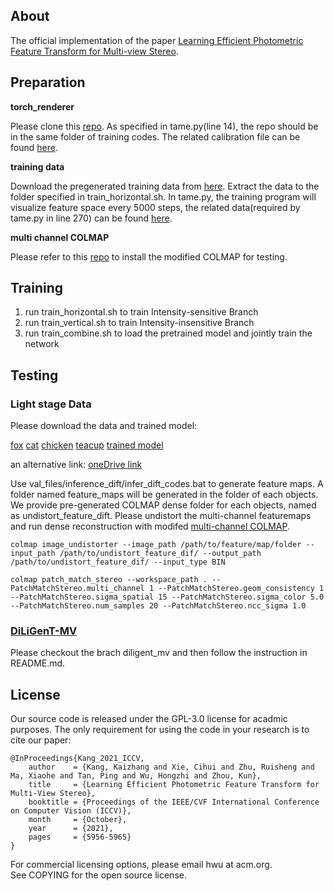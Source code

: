 ## About

The official implementation of the paper [Learning Efficient Photometric Feature Transform for Multi-view Stereo](https://openaccess.thecvf.com/content/ICCV2021/html/Kang_Learning_Efficient_Photometric_Feature_Transform_for_Multi-View_Stereo_ICCV_2021_paper.html).

## Preparation

**torch_renderer**

Please clone this [repo](https://github.com/cocoakang/torch_renderer). As specified in tame.py(line 14), the repo should be in the same folder of training codes. The related calibration file can be found [here](https://drive.google.com/file/d/1TdN1woBJuuGFB4Ylai8pasNnNzG2NQES/view?usp=sharing).

**training data**

Download the pregenerated training data from [here](https://drive.google.com/drive/folders/19xyME8WgNMj6vIVtqK5hqBfhMsx5aUV9?usp=sharing). Extract the data to the folder specified in train_horizontal.sh. In tame.py, the training program will visualize feature space every 5000 steps, the related data(required by tame.py in line 270) can be found [here](https://drive.google.com/file/d/1JrucBvAYFcw_iwNjTF_HmYCO4c_o8ZsP/view?usp=sharing).

**multi channel COLMAP**

Please refer to this [repo](https://github.com/cocoakang/colmap_multichannel) to install the modified COLMAP for testing.

## Training

1. run train_horizontal.sh to train Intensity-sensitive Branch
2. run train_vertical.sh to train Intensity-insensitive Branch
3. run train_combine.sh to load the pretrained model and jointly train the network

## Testing
### Light stage Data
Please download the data and trained model:


[fox](https://www.aliyundrive.com/s/A4hxwm9cdNq)
[cat](https://www.aliyundrive.com/s/9DMy4WjbjNC)
[chicken](https://www.aliyundrive.com/s/uWb1pEkzN7y)
[teacup](https://www.aliyundrive.com/s/FGLWgXYq3bj)
[trained model](https://drive.google.com/file/d/1ovS0EdBVkxU-7NCD56RZbTn9N4jBfxuw/view?usp=sharing)

an alternative link: [oneDrive link](https://zjueducn-my.sharepoint.com/:f:/g/personal/cocoa_kang_zju_edu_cn/EvkpIm9MpQ9Lvq6r-WWQxcUBT-Yrnb8wjlAzHnvIlSATAw?e=VCdyje)


Use val_files/inference_dift/infer_dift_codes.bat to generate feature maps. A folder named feature_maps will be generated in the folder of each objects.
We provide pre-generated COLMAP dense folder for each objects, named as undistort_feature_dift.
Please undistort the multi-channel featuremaps and run dense reconstruction with modifed [multi-channel COLMAP](https://github.com/cocoakang/colmap_multichannel).

    colmap image_undistorter --image_path /path/to/feature/map/folder --input_path /path/to/undistort_feature_dif/ --output_path /path/to/undistort_feature_dif/ --input_type BIN

    colmap patch_match_stereo --workspace_path . --PatchMatchStereo.multi_channel 1 --PatchMatchStereo.geom_consistency 1 --PatchMatchStereo.sigma_spatial 15 --PatchMatchStereo.sigma_color 5.0 --PatchMatchStereo.num_samples 20 --PatchMatchStereo.ncc_sigma 1.0


### [DiLiGenT-MV](https://sites.google.com/site/photometricstereodata/mv)
Please checkout the brach diligent_mv and then follow the instruction in README.md.

License
---

Our source code is released under the GPL-3.0 license for acadmic purposes. The only requirement for using the code in your research is to cite our paper:

    @InProceedings{Kang_2021_ICCV,
        author    = {Kang, Kaizhang and Xie, Cihui and Zhu, Ruisheng and Ma, Xiaohe and Tan, Ping and Wu, Hongzhi and Zhou, Kun},
        title     = {Learning Efficient Photometric Feature Transform for Multi-View Stereo},
        booktitle = {Proceedings of the IEEE/CVF International Conference on Computer Vision (ICCV)},
        month     = {October},
        year      = {2021},
        pages     = {5956-5965}
    }

For commercial licensing options, please email hwu at acm.org.   
See COPYING for the open source license.
